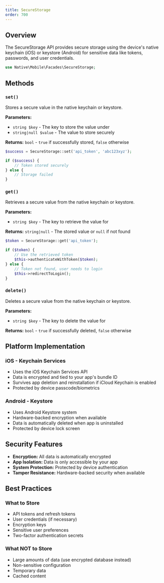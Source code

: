 ```yaml
---
title: SecureStorage
order: 700
---
```


## Overview

The SecureStorage API provides secure storage using the device's native keychain (iOS) or keystore (Android) for sensitive data like tokens, passwords, and user credentials.

```php
use Native\Mobile\Facades\SecureStorage;
```

## Methods

### `set()`

Stores a secure value in the native keychain or keystore.

**Parameters:**
- `string $key` - The key to store the value under
- `string|null $value` - The value to store securely

**Returns:** `bool` - `true` if successfully stored, `false` otherwise

```php
$success = SecureStorage::set('api_token', 'abc123xyz');

if ($success) {
    // Token stored securely
} else {
    // Storage failed
}
```

### `get()`

Retrieves a secure value from the native keychain or keystore.

**Parameters:**
- `string $key` - The key to retrieve the value for

**Returns:** `string|null` - The stored value or `null` if not found

```php
$token = SecureStorage::get('api_token');

if ($token) {
    // Use the retrieved token
    $this->authenticateWithToken($token);
} else {
    // Token not found, user needs to login
    $this->redirectToLogin();
}
```

### `delete()`

Deletes a secure value from the native keychain or keystore.

**Parameters:**
- `string $key` - The key to delete the value for

**Returns:** `bool` - `true` if successfully deleted, `false` otherwise

## Platform Implementation

### iOS - Keychain Services
- Uses the iOS Keychain Services API
- Data is encrypted and tied to your app's bundle ID
- Survives app deletion and reinstallation if iCloud Keychain is enabled
- Protected by device passcode/biometrics

### Android - Keystore
- Uses Android Keystore system
- Hardware-backed encryption when available
- Data is automatically deleted when app is uninstalled
- Protected by device lock screen

## Security Features

- **Encryption:** All data is automatically encrypted
- **App Isolation:** Data is only accessible by your app
- **System Protection:** Protected by device authentication
- **Tamper Resistance:** Hardware-backed security when available

## Best Practices

### What to Store
- API tokens and refresh tokens
- User credentials (if necessary)
- Encryption keys
- Sensitive user preferences
- Two-factor authentication secrets

### What NOT to Store
- Large amounts of data (use encrypted database instead)
- Non-sensitive configuration
- Temporary data
- Cached content


